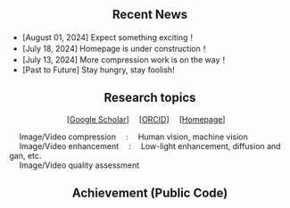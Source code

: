## <div align="center">Recent News</div>
- [August 01, 2024] Expect something exciting！
- [July 18, 2024] Homepage is under construction！
- [July 13, 2024] More compression work is on the way！
- [Past to Future] Stay hungry, stay foolish! 


## <div align="center">Research topics</div>

<div align="center">
  
[[Google Scholar](https://scholar.google.com/citations?user=IhyTEDkAAAAJ&hl=zh-CN)]&emsp; [[ORCID](https://orcid.org/0000-0001-7608-7913)]&emsp; [[Homepage]()]&emsp;<br> 

</div>

&emsp; Image/Video compression &emsp;:&emsp; Human vision, machine vision<br>
&emsp; Image/Video enhancement &emsp;:&emsp; Low-light enhancement, diffusion and gan, etc.<br>
&emsp; Image/Video quality assessment<be>



## <div align="center">Achievement (Public Code)</div>


